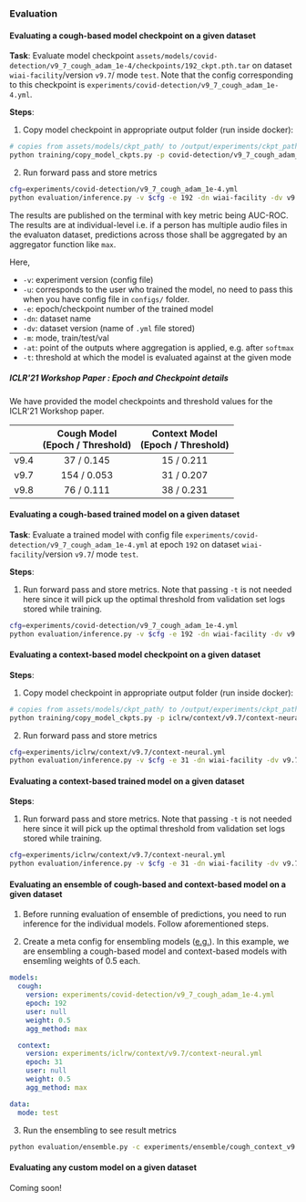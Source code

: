 ### Evaluation


#### Evaluating a cough-based model checkpoint on a given dataset
**Task**: Evaluate model checkpoint `assets/models/covid-detection/v9_7_cough_adam_1e-4/checkpoints/192_ckpt.pth.tar` on dataset `wiai-facility`/version `v9.7`/ mode `test`. Note that the config corresponding to this checkpoint is `experiments/covid-detection/v9_7_cough_adam_1e-4.yml`.

**Steps**:

1. Copy model checkpoint in appropriate output folder (run inside docker):
```bash
# copies from assets/models/ckpt_path/ to /output/experiments/ckpt_path/
python training/copy_model_ckpts.py -p covid-detection/v9_7_cough_adam_1e-4/checkpoints/192_ckpt.pth.tar --dst_prefix experiments
```

2. Run forward pass and store metrics
```bash
cfg=experiments/covid-detection/v9_7_cough_adam_1e-4.yml
python evaluation/inference.py -v $cfg -e 192 -dn wiai-facility -dv v9.7 -m test --at softmax -t 0.3290
```
The results are published on the terminal with key metric being AUC-ROC. The results are at individual-level i.e. if a person has multiple audio files in the evaluaton dataset, predictions across those shall be aggregated by an aggregator function like `max`.

Here,
* `-v`: experiment version (config file)
* `-u`: corresponds to the user who trained the model,
        no need to pass this when you have config file in
        `configs/` folder.
* `-e`: epoch/checkpoint number of the trained model
* `-dn`: dataset name
* `-dv`: dataset version (name of `.yml` file stored)
* `-m`: mode, train/test/val
* `-at`: point of the outputs where aggregation is applied, e.g. after `softmax`
* `-t`: threshold at which the model is evaluated against at the given mode

##### ICLR'21 Workshop Paper : Epoch and Checkpoint details
We have provided the model checkpoints and threshold values for the ICLR'21 Workshop paper.

|      | Cough Model<br>(Epoch / Threshold) | Context Model<br>(Epoch / Threshold) |
|------|:----------------------------------:|:------------------------------------:|
| v9.4 |             37 / 0.145             |              15 / 0.211              |
| v9.7 |             154 / 0.053            |              31 / 0.207              |
| v9.8 |             76 / 0.111             |              38 / 0.231              |


#### Evaluating a cough-based trained model on a given dataset

**Task**: Evaluate a trained model with config file `experiments/covid-detection/v9_7_cough_adam_1e-4.yml` at epoch `192` on dataset `wiai-facility`/version `v9.7`/ mode `test`.

**Steps**:
1. Run forward pass and store metrics. Note that passing `-t` is not needed here since it will pick up the optimal threshold from validation set logs stored while training.
```bash
cfg=experiments/covid-detection/v9_7_cough_adam_1e-4.yml
python evaluation/inference.py -v $cfg -e 192 -dn wiai-facility -dv v9.7 -m test --at softmax
```

#### Evaluating a context-based model checkpoint on a given dataset

**Steps**:
1. Copy model checkpoint in appropriate output folder (run inside docker):
```bash
# copies from assets/models/ckpt_path/ to /output/experiments/ckpt_path/
python training/copy_model_ckpts.py -p iclrw/context/v9.7/context-neural/checkpoints/31_ckpt.pth.tar --dst_prefix experiments
```

2. Run forward pass and store metrics
```bash
cfg=experiments/iclrw/context/v9.7/context-neural.yml
python evaluation/inference.py -v $cfg -e 31 -dn wiai-facility -dv v9.7 -m test --at softmax -t 0.2069
```

#### Evaluating a context-based trained model on a given dataset

**Steps**:
1. Run forward pass and store metrics. Note that passing `-t` is not needed here since it will pick up the optimal threshold from validation set logs stored while training.
```bash
cfg=experiments/iclrw/context/v9.7/context-neural.yml
python evaluation/inference.py -v $cfg -e 31 -dn wiai-facility -dv v9.7 -m test --at softmax
```

#### Evaluating an ensemble of cough-based and context-based model on a given dataset

1. Before running evaluation of ensemble of predictions, you need to run inference for the individual models. Follow aforementioned steps.

2. Create a meta config for ensembling models ([e.g.](../configs/experiments/ensemble/cough_context_v9.7.yml)).
In this example, we are ensembling a cough-based model and context-based models with ensemling weights of 0.5 each.
```yaml
models:
  cough:
    version: experiments/covid-detection/v9_7_cough_adam_1e-4.yml
    epoch: 192
    user: null
    weight: 0.5
    agg_method: max

  context:
    version: experiments/iclrw/context/v9.7/context-neural.yml
    epoch: 31
    user: null
    weight: 0.5
    agg_method: max

data:
  mode: test
```

3. Run the ensembling to see result metrics
```bash
python evaluation/ensemble.py -c experiments/ensemble/cough_context_v9.7.yml
```


#### Evaluating any custom model on a given dataset

Coming soon!
